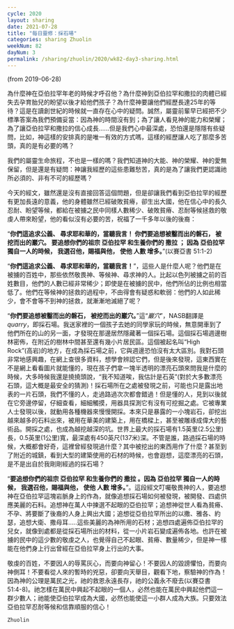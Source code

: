 ```yaml
---
cycle: 2020
layout: sharing
date: 2021-07-28
title: "每日靈修：採石場"
categories: sharing Zhuolin
weekNum: 82
dayNum: 3
permalink: /sharing/zhuolin/2020/wk82-day3-sharing.html
--- 
```

(from 2019-06-28)

為什麼神在亞伯拉罕年老的時候才呼召他？為什麼神到亞伯拉罕和撒拉的肉體已經失去孕育胎兒的盼望以後才給他們孩子？為什麼神要讓他們經歷長達25年的等待？這是在讀創世紀的時候就一直存在心中的疑問。誠然，屬靈前輩早已經把不少標準答案為我們預備妥當：因為神的時間沒有到；為了讓人看見神的能力和榮耀；為了讓亞伯拉罕和撒拉的信心成長......但是我們心中最深處，恐怕還是隱隱有些疑問，比如，神這樣的安排真的是唯一有效的方式嗎，這樣的經歷讓人吃了那麼多苦頭，真的是有必要的嗎？  

我們的屬靈生命旅程，不也是一樣的嗎？我們知道神的大能、神的榮耀、神的愛無保留，但是還是有疑問：神讓我經歷的這些患難愁苦，真的是為了讓我們更認識祂所必須的、非有不可的經歷嗎？  

今天的經文，雖然還是沒有直接回答這個問題，但是卻讓我們看到亞伯拉罕的經歷有更加長遠的意義，他的身體雖然已經破敗貧瘠，卻生出大國，他在信心中的長久忍耐、盼望等候，都給在被擄之民中同樣人數稀少、破敗貧瘠、忍耐等候拯救的敬虔人帶來盼望，他的看似沒有必要的苦，祝福了一千多年以後的後裔：  

“**你們這追求公義、 尋求耶和華的，當聽我言！ 你們要追想被鑿而出的磐石， 被挖而出的巖穴。 要追想你們的祖宗 亞伯拉罕 和生養你們的 撒拉 ； 因為 亞伯拉罕 獨自一人的時候， 我選召他，賜福與他， 使他 人數 增多。**”(以賽亞書 51:1-2)  

“**你們這追求公義、 尋求耶和華的，當聽我言！**”，這些人是什麼人呢？他們是在被擄的百姓中，那些依然敬畏神、等候神、尋求神的人。比起以色列被擄之前的百姓數目，他們的人數已經非常稀少；即使是在被擄的民中，他們所佔的比例也相當低了。他們在等候神的拯救的過程中，不由得會有疑惑和軟弱：他們的人如此稀少，會不會等不到神的拯救，就漸漸地滅絕了呢？  

“**你們要追想被鑿而出的磐石， 被挖而出的巖穴。**”這“*巖穴*”，NASB翻譯是*quarry*，即採石場。我送家裡的一個孩子去她的同學家玩的時候，無意開車到了他們所在的山的另一面，才發現在那邊居然隱藏著一個採石場。這個採石場週邊樹林密佈，在附近的樹林中間甚至還有幾小片居民區。這個被起名叫“High Rock”(高岩)的地方，在成為採石場之前，它與週邊恐怕沒有太大區別。我對石頭非常地感興趣，在網上查很多資料，想學會辨認它們，但是後來發現，這東西實在不是網上看看圖片就能懂的，現在孩子們拿一塊半透明的漂亮石頭來問我是什麼的時候，大多時候我還是撓撓頭說，“我不知道唉，我估計是石英”(對於大多數漂亮石頭，這大概是最安全的猜測)！採石場所在之處被發現之前，可能也只是露出地表的一片石頭，我們不懂的人，走過路過次次都會錯過！但是懂的人，見到以後就在它旁邊停留，仔細查看，細細觸摸，用器具探測它有沒有可挖掘之處。它被專業人士發現以後，就動用各種機器來慢慢開採。本來只是暴露的一小塊岩石，卻挖出越來越多的石料出來，被用在華美的建築上，用在橋樑上，甚至被雕琢成偉大的藝術品。開採之處，也成為越挖越深的坑。世界上最大的採石場有1.5英里(2.5公里)長，0.5英里(1公里)寬，最深處有450英尺(137米)深。不管是誰，路過採石場的時候，大概都會好奇，這裡曾經發現過什麼？其中被挖出的東西用作了什麼？甚至到了附近的城鎮，看到大型的建築使用的石材的時候，也會遐想，這麼漂亮的石頭，是不是出自於我剛剛經過的採石場？  

“**要追想你們的祖宗 亞伯拉罕 和生養你們的 撒拉 。因為 亞伯拉罕 獨自一人的時候， 我選召他，賜福與他， 使他 人數 增多。**”。這段經文叮囑敬畏神的人，要追想神在亞伯拉罕這塊岩脈身上的作為，就像追想採石場如何被發現，被開發、四處供應美麗的石料。追想神在萬人中揀選不起眼的亞伯拉罕；追想神從世人看為貧瘠、不孕、將要斷了後裔的人身上興出大國；追想從亞伯拉罕所出的以撒、雅各、約瑟，追想大衛、撒母耳.....這些美麗的為神所用的石材；追想四處遍佈亞伯拉罕的兒女，就像到處都是從採石場所出的材料，從一小片岩石變成遍佈各地。也許在被擄的民中的這少數的敬虔之人，也覺得自己不起眼、貧瘠、數量稀少，但是神一樣能在他們身上行出曾經在亞伯拉罕身上行出的大事。  

敬虔的百姓，不要因人的辱罵灰心，而要向神留心！不要因人的毀謗懼怕，而要向神側耳！不要看從人來的暫時的兇惡，卻要向天舉目，觀看下地，察驗神的作為！因為神的公理是萬民之光，祂的救恩永遠長存，祂的公義永不廢去(以賽亞書 51:4-8)。祂怎樣在萬民中興起不起眼的一個人，必然也能在萬民中興起他們這一群少數人；祂能使亞伯拉罕成為大國，必然也能使這一小群人成為大族。只要效法亞伯拉罕忍耐等候和信靠順服的信心！  

`Zhuolin`  
